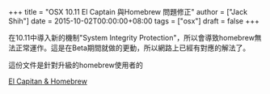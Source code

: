 +++
title = "OSX 10.11 El Captain 與Homebrew 問題修正"
author = ["Jack Shih"]
date = 2015-10-02T00:00:00+08:00
tags = ["osx"]
draft = false
+++

在10.11中導入新的機制"System Integrity Protection"，所以會導致homebrew無法正常運作。這是在Beta期間就做的更動，所以網路上已經有對應的解法了。

這份文件是針對升級的homebrew使用者的

[El Capitan &amp; Homebrew](https://github.com/Homebrew/homebrew/blob/master/share/doc/homebrew/El_Capitan_and_Homebrew.md)
